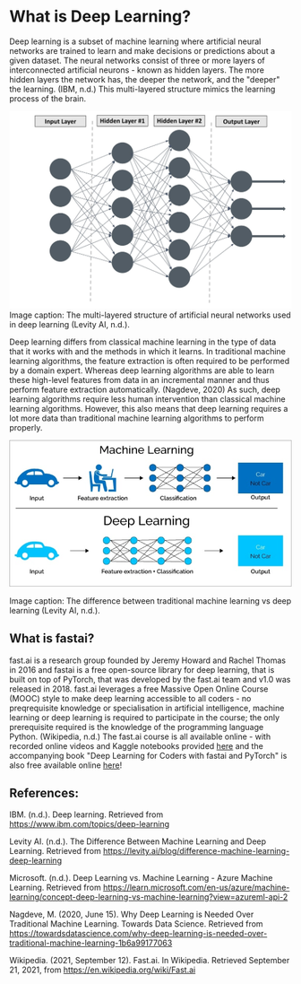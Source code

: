 # What is Deep Learning?

Deep learning is a subset of machine learning where artificial neural networks are trained to learn and make decisions or predictions about a given dataset. The neural networks consist of three or more layers of interconnected artificial neurons - known as hidden layers. The more hidden layers the network has, the deeper the network, and the "deeper" the learning. (IBM, n.d.) This multi-layered structure mimics the learning process of the brain.

![](/images/artificial_neural_network.png "The multi-layered structure of artificial neural networks used in deep learning (Levity AI, n.d.)")
Image caption: The multi-layered structure of artificial neural networks used in deep learning (Levity AI, n.d.).


Deep learning differs from classical machine learning in the type of data that it works with and the methods in which it learns. In traditional machine learning algorithms, the feature extraction is often required to be performed by a domain expert. Whereas deep learning algorithms are able to learn these high-level features from data in an incremental manner and thus perform feature extraction automatically. (Nagdeve, 2020)
As such, deep learning algorithms require less human intervention than classical machine learning algorithms. However, this also means that deep learning requires a lot more data than traditional machine learning algorithms to perform properly.

![](/images/deep_learning_vs_machine_learning.jpeg "The difference between traditional machine learning vs deep learning (Levity AI, n.d.).")

Image caption: The difference between traditional machine learning vs deep learning (Levity AI, n.d.).

## What is fastai?
fast.ai is a research group founded by Jeremy Howard and Rachel Thomas in 2016 and fastai is a free open-source library for deep learning, that is built on top of PyTorch, that was developed by the fast.ai team and v1.0 was released in 2018. fast.ai leverages a free Massive Open Online Course (MOOC) style to make deep learning accessible to all coders - no preqrequisite knowledge or specialisation in artificial intelligence, machine learning or deep learning is required to participate in the course; the only prerequisite required is the knowledge of the programming language Python. (Wikipedia, n.d.) The fast.ai course is all available online - with recorded online videos and Kaggle notebooks provided [here](https://docs.fast.ai/#learning-fastai) and the accompanying book "Deep Learning for Coders with fastai and PyTorch" is also free available online [here](https://github.com/fastai/fastbook)!


## References:

IBM. (n.d.). Deep learning. Retrieved from https://www.ibm.com/topics/deep-learning

Levity AI. (n.d.). The Difference Between Machine Learning and Deep Learning. Retrieved from https://levity.ai/blog/difference-machine-learning-deep-learning

Microsoft. (n.d.). Deep Learning vs. Machine Learning - Azure Machine Learning. Retrieved from https://learn.microsoft.com/en-us/azure/machine-learning/concept-deep-learning-vs-machine-learning?view=azureml-api-2

Nagdeve, M. (2020, June 15). Why Deep Learning is Needed Over Traditional Machine Learning. Towards Data Science. Retrieved from https://towardsdatascience.com/why-deep-learning-is-needed-over-traditional-machine-learning-1b6a99177063

Wikipedia. (2021, September 12). Fast.ai. In Wikipedia. Retrieved September 21, 2021, from https://en.wikipedia.org/wiki/Fast.ai




